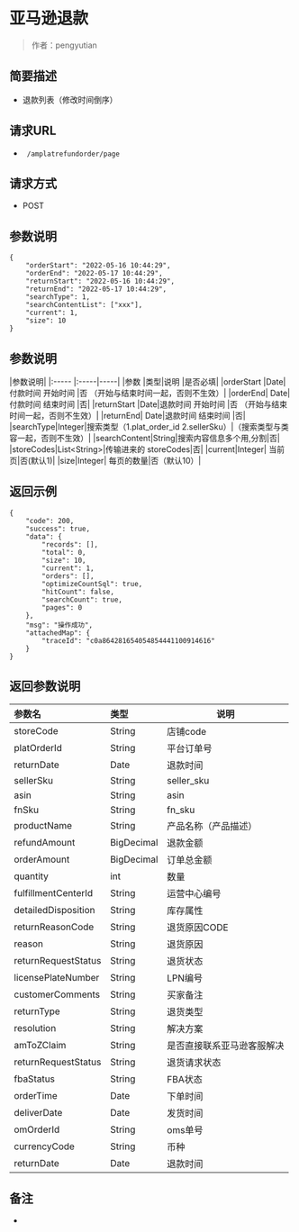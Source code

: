 # 亚马逊退款

> 作者：pengyutian

## 简要描述

- 退款列表（修改时间倒序）

## 请求URL
- ` /amplatrefundorder/page`
  
## 请求方式
- POST 

## 参数说明


```
{
    "orderStart": "2022-05-16 10:44:29",
    "orderEnd": "2022-05-17 10:44:29",
    "returnStart": "2022-05-16 10:44:29",
    "returnEnd": "2022-05-17 10:44:29",
    "searchType": 1,
    "searchContentList": ["xxx"],
    "current": 1,
    "size": 10
}
```
## 参数说明
|参数说明|
|:-----  |:-----|-----|
|参数 |类型|说明 |是否必填|
|orderStart |Date|付款时间 开始时间 |否 （开始与结束时间一起，否则不生效）|
|orderEnd| Date|付款时间 结束时间 |否|
|returnStart |Date|退款时间 开始时间 |否 （开始与结束时间一起，否则不生效）|
|returnEnd| Date|退款时间 结束时间 |否|
|searchType|Integer|搜索类型（1.plat_order_id 2.sellerSku）|（搜索类型与类容一起，否则不生效）|
|searchContent|String|搜索内容信息多个用,分割|否|
|storeCodes|List&lt;String>|传输进来的 storeCodes|否|
|current|Integer| 当前页|否(默认1)|
|size|Integer| 每页的数量|否（默认10）|

## 返回示例 

``` 
{
    "code": 200,
    "success": true,
    "data": {
        "records": [],
        "total": 0,
        "size": 10,
        "current": 1,
        "orders": [],
        "optimizeCountSql": true,
        "hitCount": false,
        "searchCount": true,
        "pages": 0
    },
    "msg": "操作成功",
    "attachedMap": {
        "traceId": "c0a864281654054854441100914616"
    }
}
```

## 返回参数说明 

|参数名|类型|说明|
|:-----  |:-----|-----                           |
|storeCode	  |String|店铺code   |
|platOrderId  |String|平台订单号   |
|returnDate  |Date|退款时间   |
|sellerSku  |String|seller_sku   |
|asin  |String|asin   |
|fnSku  |String|fn_sku   |
|productName  |String|产品名称（产品描述）   |
|refundAmount  |BigDecimal|退款金额   |
|orderAmount  |BigDecimal|订单总金额   |
|quantity  |int|数量   |
|fulfillmentCenterId  |String|运营中心编号   |
|detailedDisposition  |String|库存属性   |
|returnReasonCode  |String|退货原因CODE   |
|reason  |String|退货原因   |
|returnRequestStatus  |String|退货状态   |
|licensePlateNumber  |String|LPN编号   |
|customerComments  |String|买家备注   |
|returnType  |String|退货类型   |
|resolution  |String|解决方案   |
|amToZClaim  |String|是否直接联系亚马逊客服解决   |
|returnRequestStatus  |String|退货请求状态   |
|fbaStatus  |String|FBA状态   |
|orderTime  |Date|下单时间   |
|deliverDate  |Date|发货时间   |
|omOrderId  |String|oms单号   |
|currencyCode  |String|币种   |
|returnDate  |Date|退款时间   |

## 备注 

-